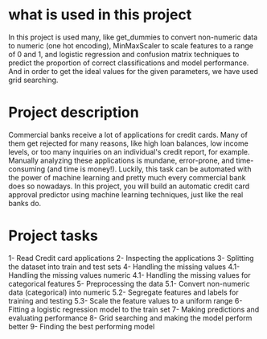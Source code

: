 # what is used in this project
In this project is used many, like get_dummies to convert non-numeric data to numeric (one hot encoding), MinMaxScaler to scale features to a range of 0 and 1, and logistic regression and confusion matrix techniques to predict the proportion of correct classifications and model performance. And in order to get the ideal values for the given parameters, we have used grid searching.

# Project description
Commercial banks receive a lot of applications for credit cards. Many of them get rejected for many reasons, like high loan balances, low income levels, or too many inquiries on an individual's credit report, for example. Manually analyzing these applications is mundane, error-prone, and time-consuming (and time is money!). Luckily, this task can be automated with the power of machine learning and pretty much every commercial bank does so nowadays. In this project, you will build an automatic credit card approval predictor using machine learning techniques, just like the real banks do.

# Project tasks
1- Read Credit card applications
2- Inspecting the applications
3- Splitting the dataset into train and test sets
4- Handling the missing values
  4.1- Handling the missing values numeric
  4.1- Handling the missing values for categorical features
5- Preprocessing the data
  5.1- Convert non-numeric data (categorical) into numeric
  5.2- Segregate features and labels for training and testing
  5.3- Scale the feature values to a uniform range
6- Fitting a logistic regression model to the train set
7- Making predictions and evaluating performance
8- Grid searching and making the model perform better
9- Finding the best performing model
